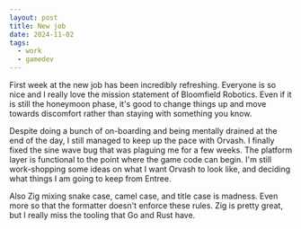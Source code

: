 ```yaml
---
layout: post
title: New job
date: 2024-11-02
tags:
  - work
  - gamedev
---
```


First week at the new job has been incredibly refreshing. Everyone is so nice
and I really love the mission statement of Bloomfield Robotics. Even if it is
still the honeymoon phase, it's good to change things up and move towards
discomfort rather than staying with something you know.

Despite doing a bunch of on-boarding and being mentally drained at the end of
the day, I still managed to keep up the pace with Orvash. I finally fixed the
sine wave bug that was plaguing me for a few weeks. The platform layer is
functional to the point where the game code can begin. I'm still work-shopping
some ideas on what I want Orvash to look like, and deciding what things I am
going to keep from Entree.

Also Zig mixing snake case, camel case, and title case is madness. Even more so
that the formatter doesn't enforce these rules. Zig is pretty great, but I
really miss the tooling that Go and Rust have.

